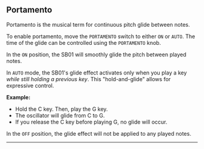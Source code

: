 ## Portamento

Portamento is the musical term for continuous pitch glide between notes.

To enable portamento, move the `PORTAMENTO` switch to either `ON` or `AUTO`. The time of the glide can be controlled using the `PORTAMENTO` knob.

In the `ON` position, the SB01 will smoothly glide the pitch between played notes. 

In `AUTO` mode, the SB01's glide effect activates only when you play a key *while still holding a previous key*. This "hold-and-glide" allows for expressive control.

**Example:**

* Hold the C key. Then, play the G key.
* The oscillator will glide from C to G.
* If you release the C key before playing G, no glide will occur.

In the `OFF` position, the glide effect will not be applied to any played notes.

---

